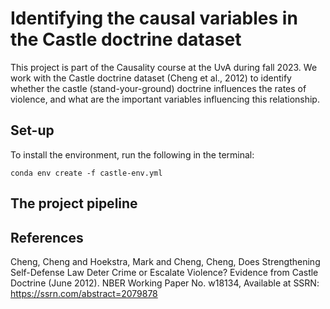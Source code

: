# Identifying the causal variables in the Castle doctrine dataset

This project is part of the Causality course at the UvA during fall 2023. We work with the Castle doctrine dataset (Cheng et al., 2012) to identify whether the castle (stand-your-ground) doctrine influences the rates of violence, and what are the important variables influencing this relationship.

## Set-up
To install the environment, run the following in the terminal:

`conda env create -f castle-env.yml`

## The project pipeline



## References
Cheng, Cheng and Hoekstra, Mark and Cheng, Cheng, Does Strengthening Self-Defense Law Deter Crime or Escalate Violence? Evidence from Castle Doctrine (June 2012). NBER Working Paper No. w18134, Available at SSRN: https://ssrn.com/abstract=2079878
